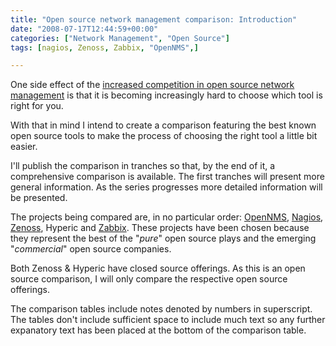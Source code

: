 ```yaml
---
title: "Open source network management comparison: Introduction"
date: "2008-07-17T12:44:59+00:00"
categories: ["Network Management", "Open Source"]
tags: [nagios, Zenoss, Zabbix, "OpenNMS",]

---
```


One side effect of the <a href="http://techteapot.com/network-managements-new-wave/">increased competition in open source network management</a> is that it is becoming increasingly hard to choose which tool is right for you.

With that in mind I intend to create a comparison featuring the best known open source tools to make the process of choosing the right tool a little bit easier.

I'll publish the comparison in tranches so that, by the end of it, a comprehensive comparison is available. The first tranches will present more general information. As the series progresses more detailed information will be presented.

The projects being compared are, in no particular order: <a href="http://www.opennms.org/">OpenNMS</a>, <a href="http://www.nagios.org/">Nagios</a>, <a href="http://www.zenoss.org/">Zenoss</a>, Hyperic and <a href="http://www.zabbix.com/">Zabbix</a>. These projects have been chosen because they represent the best of the "<em>pure</em>" open source plays and the emerging "<em>commercial</em>" open source companies.

Both Zenoss &amp; Hyperic have closed source offerings. As this is an open source comparison, I will only compare the respective open source offerings.

The comparison tables include notes denoted by numbers in superscript. The tables don't include sufficient space to include much text so any further expanatory text has been placed at the bottom of the comparison table.
